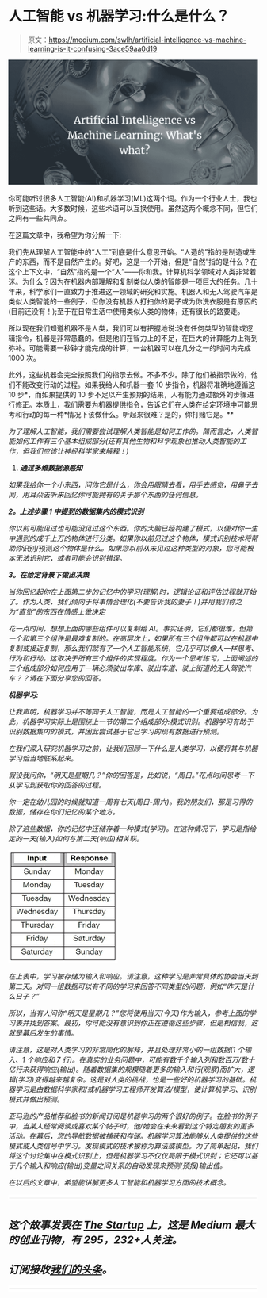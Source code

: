 # 人工智能 vs 机器学习:什么是什么？

> 原文：<https://medium.com/swlh/artificial-intelligence-vs-machine-learning-is-it-confusing-3ace59aa0d19>

![](img/eeaef617542a126ba5d9f0e4a51a50cf.png)

你可能听过很多人工智能(AI)和机器学习(ML)这两个词。作为一个行业人士，我也听到这些话。大多数时候，这些术语可以互换使用。虽然这两个概念不同，但它们之间有一些共同点。

在这篇文章中，我希望为你分解一下:

我们先从理解人工智能中的“人工”到底是什么意思开始。“人造的”指的是制造或生产的东西，而不是自然产生的。好吧，这是一个开始，但是“自然”指的是什么？在这个上下文中，“自然”指的是一个“人”——你和我。计算机科学领域对人类非常着迷。为什么？因为在机器内部理解和复制类似人类的智能是一项巨大的任务。几十年来，科学家们一直致力于推进这一领域的研究和实施。机器人和无人驾驶汽车是类似人类智能的一些例子，但你没有机器人打扫你的房子或为你洗衣服是有原因的(目前还没有！);至于在日常生活中使用类似人类的物体，还有很长的路要走。

所以现在我们知道机器不是人类，我们可以有把握地说:没有任何类型的智能或逻辑指令，机器是非常愚蠢的。但是他们在智力上的不足，在巨大的计算能力上得到弥补。可能需要一秒钟才能完成的计算，一台机器可以在几分之一的时间内完成 1000 次。

此外，这些机器会完全按照我们的指示去做。不多不少。除了他们被指示做的，他们不能改变行动的过程。如果我给人和机器一套 10 步指令，机器将准确地遵循这 10 步*，而如果提供的 10 步不足以产生预期的结果，人有能力通过额外的步骤进行修正。本质上，我们需要为机器提供指令，告诉它们在人类在给定环境中可能思考和行动的每一种*情况下该做什么。听起来很难？是的，你打赌它是。**

*为了理解人工智能，我们需要尝试理解人类智能是如何工作的。简而言之，人类智能如何工作有三个基本组成部分(还有其他生物和科学现象也推动人类智能的工作，但我们应该让神经科学家来解释！)*

1.  ***通过多维数据源感知***

*如果我给你一个小东西，问你它是什么，你会用眼睛去看，用手去感觉，用鼻子去闻，用耳朵去听来回忆你可能拥有的关于那个东西的任何信息。*

***2。上述步骤 1 中提到的数据集内的模式识别***

*你以前可能见过也可能没见过这个东西。你的大脑已经构建了模式，以便对你一生中遇到的成千上万的物体进行分类。如果你以前见过这个物体，模式识别技术将帮助你*识别/预测*这个物体是什么。如果您以前从未见过这种类型的对象，您可能根本无法识别它，或者可能会识别错误。*

***3。在给定背景下做出决策***

*当你回忆起你在上面第二步的记忆中的学习(理解)时，逻辑论证和评估过程就开始了。作为人类，我们倾向于将事情合理化(不要告诉我的妻子！)并用我们称之为“直觉”的东西在情感上做决定*

*花一点时间，想想上面的哪些组件可以复制给 AI。事实证明，它们都很难，但第一个和第三个组件是最难复制的。在高层次上，如果所有三个组件都可以在机器中复制或接近复制，那么我们就有了一个人工智能系统，它几乎可以像人一样思考、行为和行动，这取决于所有三个组件的实现程度。作为一个思考练习，上面阐述的三个组成部分如何应用于一辆必须驶出车库、驶出车道、驶上街道的无人驾驶汽车？？请在下面分享您的回答。*

***机器学习:***

*让我声明，机器学习并不等同于人工智能，而是人工智能的一个重要组成部分。为此，机器学习实际上是围绕上一节的第二个组成部分:模式识别。机器学习有助于识别数据集内的模式，并因此尝试基于它已学习的现有数据进行预测。*

*在我们深入研究机器学习之前，让我们回顾一下什么是人类学习，以便将其与机器学习恰当地联系起来。*

*假设我问你，“明天是星期几？”你的回答是，比如说，“周日。”花点时间思考一下从学习到获取你的回答的过程。*

*你一定在幼儿园的时候就知道一周有七天(周日-周六)。我的朋友们，那是习得的数据，储存在你们记忆的某个地方。*

*除了这些数据，你的记忆中还储存着一种模式(学习)。在这种情况下，学习是指给定的一天(输入)如何与第二天(响应)相关联。*

*![](img/1cab5dca1ea04edc7434ef710d8ee715.png)*

*在上表中，学习被存储为输入和响应。请注意，这种学习是非常具体的协会当天到第二天。对同一组数据可以有不同的学习来回答不同类型的问题，例如“昨天是什么日子？”*

*所以，当有人问你“明天是星期几？”您将使用当天(今天)作为输入，参考上面的学习表并找到答案。最初，你可能没有意识到你正在遵循这些步骤，但是相信我，这就是幕后发生的事情。*

*请注意，这是对人类学习的非常简化的解释，并且处理非常小的一组数据(1 个输入、1 个响应和 7 行)。在真实的业务问题中，可能有数千个输入列和数百万/数十亿行来获得响应(输出)。随着数据集的规模随着更多的输入和行(观察)而扩大，逻辑(学习)变得越来越复杂。这是对人类的挑战，也是一些好的机器学习的基础。机器学习是由数据科学家和/或机器学习工程师开发算法/模型，使计算机学习、识别模式并做出预测。*

*亚马逊的产品推荐和脸书的新闻订阅是机器学习的两个很好的例子。在脸书的例子中，当某人经常阅读或喜欢某个帖子时，他/她会在未来看到这个特定朋友的更多活动。在幕后，您的导航数据被捕获和存储。机器学习算法能够从人类提供的这些模式或人类信号中学习。发现模式的技术被称为算法或模型。为了简单起见，我们将这个讨论集中在模式识别上，但是机器学习不仅仅局限于模式识别；它还可以基于几个输入和响应(输出)变量之间关系的自动发现来预测(预报)输出值。*

*在以后的文章中，希望能讲解更多人工智能和机器学习方面的技术概念。*

*![](img/731acf26f5d44fdc58d99a6388fe935d.png)*

## *这个故事发表在 [The Startup](https://medium.com/swlh) 上，这是 Medium 最大的创业刊物，有 295，232+人关注。*

## *订阅接收[我们的头条](http://growthsupply.com/the-startup-newsletter/)。*

*![](img/731acf26f5d44fdc58d99a6388fe935d.png)*